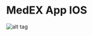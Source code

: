 # MedEX App IOS
![alt tag](https://github.com/MedExam/MedEx-iOS/blob/master/MedexApp-architecture.png)
